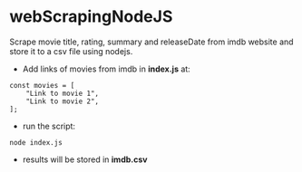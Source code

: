 # webScrapingNodeJS
Scrape movie title, rating, summary and releaseDate from imdb website and store it to a csv file using nodejs.

- Add links of movies from imdb in <b>index.js</b> at:
```
const movies = [
    "Link to movie 1",
    "Link to movie 2",
];
```

- run the script:
```
node index.js
```
- results will be stored in <b>imdb.csv</b>
